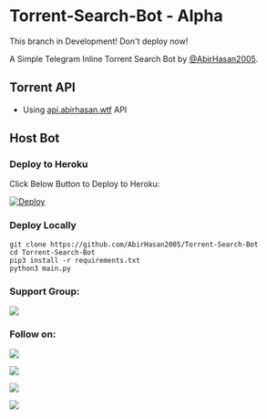 # Torrent-Search-Bot - Alpha
This branch in Development! Don't deploy now!

A Simple Telegram Inline Torrent Search Bot by [@AbirHasan2005](https://github.com/AbirHasan2005).

## Torrent API
- Using [api.abirhasan.wtf](https://api.abirhasan.wtf/) API

## Host Bot
### Deploy to Heroku
Click Below Button to Deploy to Heroku:

[![Deploy](https://www.herokucdn.com/deploy/button.svg)](https://heroku.com/deploy?template=https://github.com/AbirHasan2005/Torrent-Search-Bot)

### Deploy Locally
```shell
git clone https://github.com/AbirHasan2005/Torrent-Search-Bot
cd Torrent-Search-Bot
pip3 install -r requirements.txt
python3 main.py
```

### Support Group:
<a href="https://t.me/linux_repo"><img src="https://img.shields.io/badge/Telegram-Join%20Telegram%20Group-blue.svg?logo=telegram"></a>

### Follow on:
<p align="left">
<a href="https://github.com/AbirHasan2005"><img src="https://img.shields.io/badge/GitHub-Follow%20on%20GitHub-inactive.svg?logo=github"></a>
</p>
<p align="left">
<a href="https://twitter.com/AbirHasan2005"><img src="https://img.shields.io/badge/Twitter-Follow%20on%20Twitter-informational.svg?logo=twitter"></a>
</p>
<p align="left">
<a href="https://facebook.com/AbirHasan2005"><img src="https://img.shields.io/badge/Facebook-Follow%20on%20Facebook-blue.svg?logo=facebook"></a>
</p>
<p align="left">
<a href="https://instagram.com/AbirHasan2005"><img src="https://img.shields.io/badge/Instagram-Follow%20on%20Instagram-important.svg?logo=instagram"></a>
</p>
